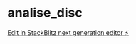 # analise_disc

[Edit in StackBlitz next generation editor ⚡️](https://stackblitz.com/~/github.com/R0mul0Magalhaes/analise_disc)